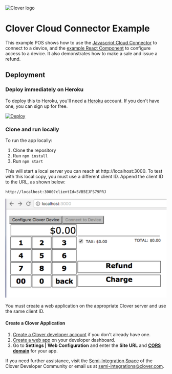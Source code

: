 ![Clover logo](https://www.clover.com/assets/images/public-site/press/clover_primary_gray_rgb.png)

# Clover Cloud Connector Example

This example POS shows how to use the [Javascript Cloud Connector](https://github.com/clover/remote-pay-cloud-npm) to connect to a device, and the 
[example React Component](https://github.com/clover/remote-pay-cloud-connector-configuration-react) to configure access to a device. It also demonstrates how to make a sale and issue a refund.


## Deployment

### Deploy immediately on Heroku

To deploy this to Heroku, you'll need a [Heroku](https://www.heroku.com/) account.  If you don't have one, you can sign up for free.

[![Deploy](https://www.herokucdn.com/deploy/button.svg)](https://heroku.com/deploy?template=https://github.com/clover/clover-cloud-connector-example)

### Clone and run locally

To run the app locally:

1. Clone the repository
2. Run ```npm install```
3. Run ```npm start``` 
    
This will start a local server you can reach at http://localhost:3000. To test with this local copy, you must use
a different client ID. Append the client ID to the URL, as shown below:

    http://localhost:3000?clientId=5VB5EJFS79PRJ
    
![Screenshot of Example POS](/images/browser-example-pos.png)

You must create a web application on the appropriate Clover server and use the same client ID.

#### Create a Clover Application

1. [Create a Clover developer account](https://docs.clover.com/build/#first-create-your-developer-account) if you don't already have one.
2. [Create a web app](https://docs.clover.com/build/web-apps/#step-1-create-your-clover-web-app) on your developer dashboard. 
3. Go to **Settings | Web Configuration** and enter the **Site URL** and **[CORS domain](https://docs.clover.com/build/web-apps/cors/)** for your app.

If you need further assistance, visit the [Semi-Integration Space](https://community.clover.com/spaces/11/index.html) of the Clover Developer Community or email us at [semi-integrations@clover.com](mailto:semi-integrations@clover.com).

